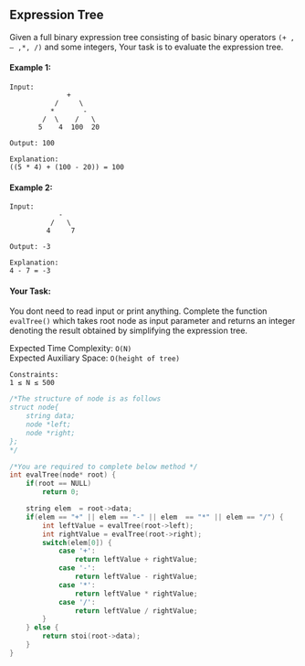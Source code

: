 ## Expression Tree

Given a full binary expression tree consisting of basic binary operators `(+ , – ,*, /)` and some integers, Your task is to evaluate the expression tree.

#### Example 1:

```
Input:
              +
           /     \
          *       -
        /  \    /   \
       5    4  100  20

Output: 100

Explanation:
((5 * 4) + (100 - 20)) = 100
```

#### Example 2:

```
Input:
            -
          /   \
         4     7

Output: -3

Explanation:
4 - 7 = -3
```

#### Your Task:

You dont need to read input or print anything. Complete the function `evalTree()` which takes root node as input parameter and returns an integer denoting the result obtained by simplifying the expression tree.

Expected Time Complexity: `O(N)`  
Expected Auxiliary Space: `O(height of tree)`

```
Constraints:
1 ≤ N ≤ 500
```

```c++
/*The structure of node is as follows
struct node{
    string data;
    node *left;
    node *right;
};
*/

/*You are required to complete below method */
int evalTree(node* root) {
    if(root == NULL)
        return 0;

    string elem  = root->data;
    if(elem == "+" || elem == "-" || elem  == "*" || elem == "/") {
        int leftValue = evalTree(root->left);
        int rightValue = evalTree(root->right);
        switch(elem[0]) {
            case '+':
                return leftValue + rightValue;
            case '-':
                return leftValue - rightValue;
            case '*':
                return leftValue * rightValue;
            case '/':
                return leftValue / rightValue;
        }
    } else {
        return stoi(root->data);
    }
}

```
